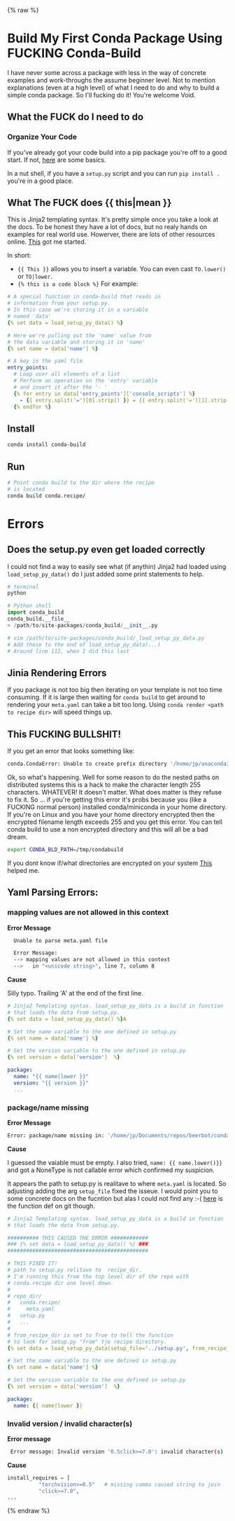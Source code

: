 {% raw %}
# Build My First Conda Package Using FUCKING Conda-Build

I have never some across a package with less in the way of concrete examples and work-throughs the assume beginner level.  Not to mention explanations (even at a high level) of what I need to do and why to build a simple conda package. So I'll fucking do it! You're welcome Void.

## What the FUCK do I need to do

### Organize Your Code

If you've already got your code build into a pip package you're off to a good start. If not, [here](https://pythonhosted.org/an_example_pypi_project/setuptools.html#setting-up-setup-py) are some basics.

In a nut shell, if you have a `setup.py` script and you can run `pip install .` you're in a good place.

## What The FUCK does {{ this|mean }}

This is Jinja2 templating syntax. It's pretty simple once you take a look at the docs. To be honest they have a lot of docs, but no realy hands on examples for real world use. Howerver, there are lots of other resources online. [This](http://zetcode.com/python/jinja/) got me started.

In short:
  - `{{ This }}` allows you to insert a variable. You can even cast `TO.lower()` or `TO|lower`.
  - `{% this is a code block %}` For example:

  ```yaml
  # A special function in conda-build that reads in
  # information from your setup.py.
  # In this case we're storing it in a variable
  # named 'data'
  {% set data = load_setup_py_data() %}

  # Here we're pulling out the 'name' value from
  # the data variable and storing it in 'name'
  {% set name = data['name'] %}

  # A key in the yaml file
  entry_points:
    # Loop over all elements of a list
    # Perform an operation on the 'entry' variable
    # and insert it after the '- '
    {% for entry in data['entry_points']['console_scripts'] %}
      - {{ entry.split('=')[0].strip() }} = {{ entry.split('=')[1].strip() }}
    {% endfor %}
  ```

## Install

```bash
conda install conda-build
```

## Run

```bash
# Point conda build to the dir where the recipe
# is located
conda build conda.recipe/
```

# Errors

## Does the setup.py even get loaded correctly

I could not find a way to easily see what (if anythin) Jinja2 had loaded
using `load_setup_py_data()` do I just added some print statements to help.

```python
# terminal
python

# Python shell
import conda_build
conda_build.__file__
> /path/to/site-packages/conda_build/__init__.py

# vim /path/to/site-packages/conda_build/_load_setup_py_data.py
# Add these to the end of load_setup_py_data(...)
# Around line 112, when I did this last
```

## Jinia Rendering Errors 

If you package is not too big then iterating on your template is not too time
consuming. If it is large then waiting for `conda build` to get around to rendering 
your `meta.yaml` can take a bit too long. Using `conda render <path to recipe dir>` 
will speed things up.

## This FUCKING BULLSHIT!

If you get an error that looks something like:

```bash
conda.CondaError: Unable to create prefix directory '/home/jp/anaconda3/conda-bld/beerbot_1588215699220/_h_env_placehold_placehold_placehold_placehold_placehold_placehold_placehold_placehold_placehold_placehold_placehold_placehold_placehold_placehold_placehold_placehold_placehold_placehold_placehold_placeho'.
```

Ok, so what's happening. Well for some reason to do the nested paths on distributed systems this is a hack to make the character length 255 characters. WHATEVER! It doesn't matter. What does matter is they refuse to fix it. So ... if you're getting this error it's probs because you (like a FUCKING normal person) installed conda/miniconda in your home directory. If you're on Linux and you have your home directory encrypted then the encrypted filename length exceeds 255 and you get this error. You can tell conda build to use a non encrypted directory and this will all be a bad dream.

```bash
export CONDA_BLD_PATH=/tmp/condabuild
```

If you dont know if/what directories are encrypted on your system [This](https://askubuntu.com/questions/187323/how-can-i-confirm-that-im-using-ecryptfs) helped me.

## Yaml Parsing Errors:


### mapping values are not allowed in this context

**Error Message**
```bash
  Unable to parse meta.yaml file

  Error Message:
  --> mapping values are not allowed in this context
  -->   in "<unicode string>", line 7, column 8
```

**Cause**

Silly typo. Trailing 'A' at the end of the first line.
```yaml
# Jinja2 Templating syntax. load_setup_py_data is a build in function
# that loads the data from setup.py.
{% set data = load_setup_py_data() %}A

# Set the name variable to the one defined in setup.py
{% set name = data['name'] %}

# Set the version variable to the one defined in setup.py
{% set version = data['version']  %}

package:
  name: "{{ name|lower }}"
  version: "{{ version }}"
  ...
```
### package/name missing

**Error Message**

```bash
Error: package/name missing in: '/home/jp/Documents/repos/beerbot/conda.recipe/meta.yaml'
```

**Cause**

I guessed the vaiable must be empty. I also tried, `name: {{ name.lower()}}` and got a NoneType is not callable error which confirmed my suspicion.

It appears the path to setup.py is realitave to where `meta.yaml` is located. So adjusting adding the arg `setup_file` fixed the isseue. I would point you to some concrete docs on the fucntion but alas I could not find any :-( [here](https://github.com/conda/conda-build/blob/master/conda_build/_load_setup_py_data.py) is the function def on git though.

```Yaml
# Jinja2 Templating syntax. load_setup_py_data is a build in function
# that loads the data from setup.py.

########## THIS CAUSED THE ERROR ############
### {% set data = load_setup_py_data() %} ###
#############################################

# THIS FIXED IT!
# path to setup.py relitave to  recipe_dir.
# I'm running this from the top level dir of the repo with
# conda.recipe dir one level down.
#
# repo_dir/
#   conda.recipe/
#     meta.yaml
#   setup.py
#   ...
#
# from_recipe_dir is set to True to tell the function
# to look for setup.py "from" tje recipe directory.
{% set data = load_setup_py_data(setup_file='../setup.py', from_recipe_dir=True, recipe_dir='./conda.recipe/') %}

# Set the name variable to the one defined in setup.py
{% set name = data['name'] %}

# Set the version variable to the one defined in setup.py
{% set version = data['version']  %}

package:
  name: {{ name|lower }}

```

### Invalid version / invalid character(s)

**Error message**
```bash
 Error message: Invalid version '0.5click>=7.0': invalid character(s)
```

**Cause**
```python
install_requires = [
          "torchvision>=0.5"   # missing comma caused string to join
          "click>=7.0",
...
```
{% endraw %}

